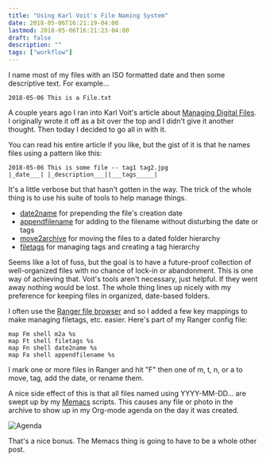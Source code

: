 ```yaml
---
title: "Using Karl Voit's File Naming System"
date: 2018-05-06T16:21:19-04:00 
lastmod: 2018-05-06T16:21:23-04:00 
draft: false
description: ""
tags: ["workflow"]
---
```


I name most of my files with an ISO formatted date and then some descriptive text. For example...

`2018-05-06 This is a File.txt`

A couple years ago I ran into Karl Voit's article about [Managing Digital
Files](http://karl-voit.at/managing-digital-photographs/). I originally wrote it
off as a bit over the top and I didn't give it another thought. Then today I decided
to go all in with it.

You can read his entire article if you like, but the gist of it is that he names
files using a pattern like this:

```
2018-05-06 This is some file -- tag1 tag2.jpg
|_date___| |_description___||___tags_____|
```

It's a little verbose but that hasn't gotten in the way. The trick of the
whole thing is to use his suite of tools to help manage things.

- [date2name](https://github.com/novoid/date2name) for prepending the file's creation date
- [appendfilename](https://github.com/novoid/appendfilename) for adding to the filename without disturbing the date or tags
- [move2archive](https://github.com/novoid/move2archive) for moving the files to a dated folder hierarchy 
- [filetags](https://github.com/novoid/filetags) for managing tags and creating a tag hierarchy

Seems like a lot of fuss, but the goal is to have a future-proof collection of
well-organized files with no chance of lock-in or abandonment. This is one way
of achieving that. Voit's tools aren't necessary, just helpful. If they went
away nothing would be lost. The whole thing lines up nicely with my preference
for keeping files in organized, date-based folders.

I often use the [Ranger file browser](https://github.com/ranger/ranger) and so I
added a few key mappings to make managing filetags, etc. easier. Here's part of
my Ranger config file:

```
map Fm shell m2a %s
map Ft shell filetags %s
map Fn shell date2name %s
map Fa shell appendfilename %s
```

I mark one or more files in Ranger and hit "F" then one of m, t, n, or a to
move, tag, add the date, or rename them.

A nice side effect of this is that all files named using YYYY-MM-DD... are swept
up by my [Memacs](https://github.com/novoid/Memacs) scripts. This causes any
file or photo in the archive to show up in my Org-mode agenda on the day it was
created.

<img src="/img/2018/2018-05-06_agenda.png" alt="Agenda"/>

That's a nice bonus. The Memacs thing is going to have to be a whole other post.
